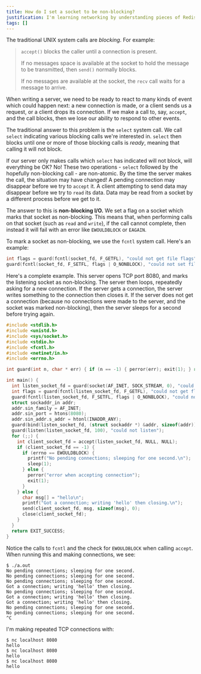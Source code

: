 ```yaml
---
title: How do I set a socket to be non-blocking?
justification: I'm learning networking by understanding pieces of Redis.
tags: []
---
```


The traditional UNIX system calls are _blocking_. For example:

> `accept()` blocks the caller until a connection is present.
>
> If no messages space is available at the socket to hold the message to be transmitted, then `send()` normally blocks.
>
> If no messages are available at the socket, the `recv` call waits for a message to arrive.

When writing a server, we need to be ready to react to many kinds of event which could happen next: a new connection is made, or a client sends us a request, or a client drops its connection. If we make a call to, say, `accept`, and the call blocks, then we lose our ability to respond to other events.

The traditional answer to this problem is the `select` system call. We call `select` indicating various blocking calls we're interested in. `select` then blocks until one or more of those blocking calls is _ready_, meaning that calling it will not block.

If our server only makes calls which `select` has indicated will not block, will everything be OK? No! These two operations - `select` followed by the hopefully non-blocking call - are non-atomic. By the time the server makes the call, the situation may have changed! A pending connection may disappear before we try to `accept` it. A client attempting to send data may disappear before we try to `read` its data. Data may be read from a socket by a different process before we get to it.

The answer to this is **non-blocking I/O.** We set a flag on a socket which marks that socket as non-blocking. This means that, when performing calls on that socket (such as `read` and `write`), if the call cannot complete, then instead it will fail with an error like `EWOULDBLOCK` or `EAGAIN`.

To mark a socket as non-blocking, we use the `fcntl` system call. Here's an example:

```c
int flags = guard(fcntl(socket_fd, F_GETFL), "could not get file flags");
guard(fcntl(socket_fd, F_SETFL, flags | O_NONBLOCK), "could not set file flags");
```

Here's a complete example. This server opens TCP port 8080, and marks the listening socket as non-blocking. The server then loops, repeatedly asking for a new connection. If the server gets a connection, the server writes something to the connection then closes it. If the server does not get a connection (because no connections were made to the server, and the socket was marked non-blocking), then the server sleeps for a second before trying again.

```c
#include <stdlib.h>
#include <unistd.h>
#include <sys/socket.h>
#include <stdio.h>
#include <fcntl.h>
#include <netinet/in.h>
#include <errno.h>

int guard(int n, char * err) { if (n == -1) { perror(err); exit(1); } return n; }

int main() {
  int listen_socket_fd = guard(socket(AF_INET, SOCK_STREAM, 0), "could not create TCP listening socket");
  int flags = guard(fcntl(listen_socket_fd, F_GETFL), "could not get flags on TCP listening socket");
  guard(fcntl(listen_socket_fd, F_SETFL, flags | O_NONBLOCK), "could not set TCP listening socket to be non-blocking");
  struct sockaddr_in addr;
  addr.sin_family = AF_INET;
  addr.sin_port = htons(8080);
  addr.sin_addr.s_addr = htonl(INADDR_ANY);
  guard(bind(listen_socket_fd, (struct sockaddr *) &addr, sizeof(addr)), "could not bind");
  guard(listen(listen_socket_fd, 100), "could not listen");
  for (;;) {
    int client_socket_fd = accept(listen_socket_fd, NULL, NULL);
    if (client_socket_fd == -1) {
      if (errno == EWOULDBLOCK) {
        printf("No pending connections; sleeping for one second.\n");
        sleep(1);
      } else {
        perror("error when accepting connection");
        exit(1);
      }
    } else {
      char msg[] = "hello\n";
      printf("Got a connection; writing 'hello' then closing.\n");
      send(client_socket_fd, msg, sizeof(msg), 0);
      close(client_socket_fd);
    }
  }
  return EXIT_SUCCESS;
}
```

Notice the calls to `fcntl` and the check for `EWOULDBLOCK` when calling `accept`. When running this and making connections, we see:

```
$ ./a.out
No pending connections; sleeping for one second.
No pending connections; sleeping for one second.
No pending connections; sleeping for one second.
Got a connection; writing 'hello' then closing.
No pending connections; sleeping for one second.
Got a connection; writing 'hello' then closing.
Got a connection; writing 'hello' then closing.
No pending connections; sleeping for one second.
No pending connections; sleeping for one second.
^C
```

I'm making repeated TCP connections with:

```
$ nc localhost 8080
hello
$ nc localhost 8080
hello
$ nc localhost 8080
hello
```

